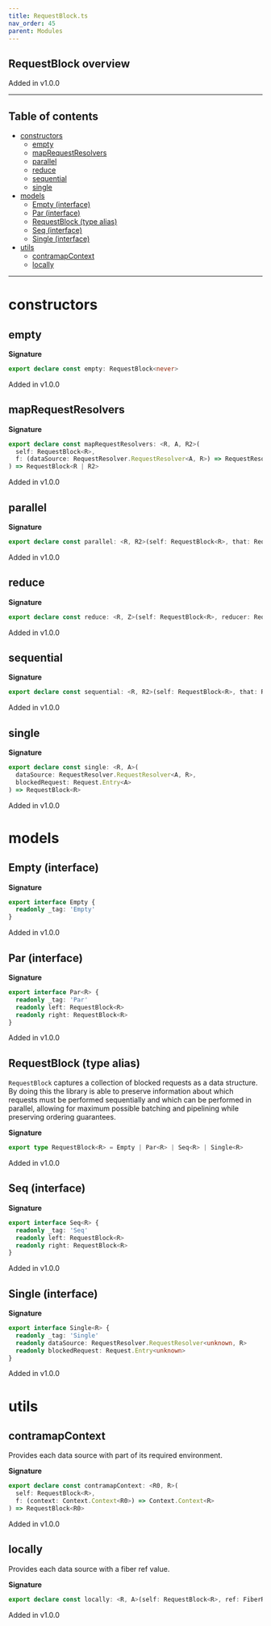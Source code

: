 ```yaml
---
title: RequestBlock.ts
nav_order: 45
parent: Modules
---
```


## RequestBlock overview

Added in v1.0.0

---

<h2 class="text-delta">Table of contents</h2>

- [constructors](#constructors)
  - [empty](#empty)
  - [mapRequestResolvers](#maprequestresolvers)
  - [parallel](#parallel)
  - [reduce](#reduce)
  - [sequential](#sequential)
  - [single](#single)
- [models](#models)
  - [Empty (interface)](#empty-interface)
  - [Par (interface)](#par-interface)
  - [RequestBlock (type alias)](#requestblock-type-alias)
  - [Seq (interface)](#seq-interface)
  - [Single (interface)](#single-interface)
- [utils](#utils)
  - [contramapContext](#contramapcontext)
  - [locally](#locally)

---

# constructors

## empty

**Signature**

```ts
export declare const empty: RequestBlock<never>
```

Added in v1.0.0

## mapRequestResolvers

**Signature**

```ts
export declare const mapRequestResolvers: <R, A, R2>(
  self: RequestBlock<R>,
  f: (dataSource: RequestResolver.RequestResolver<A, R>) => RequestResolver.RequestResolver<A, R2>
) => RequestBlock<R | R2>
```

Added in v1.0.0

## parallel

**Signature**

```ts
export declare const parallel: <R, R2>(self: RequestBlock<R>, that: RequestBlock<R2>) => RequestBlock<R | R2>
```

Added in v1.0.0

## reduce

**Signature**

```ts
export declare const reduce: <R, Z>(self: RequestBlock<R>, reducer: RequestBlock.Reducer<R, Z>) => Z
```

Added in v1.0.0

## sequential

**Signature**

```ts
export declare const sequential: <R, R2>(self: RequestBlock<R>, that: RequestBlock<R2>) => RequestBlock<R | R2>
```

Added in v1.0.0

## single

**Signature**

```ts
export declare const single: <R, A>(
  dataSource: RequestResolver.RequestResolver<A, R>,
  blockedRequest: Request.Entry<A>
) => RequestBlock<R>
```

Added in v1.0.0

# models

## Empty (interface)

**Signature**

```ts
export interface Empty {
  readonly _tag: 'Empty'
}
```

Added in v1.0.0

## Par (interface)

**Signature**

```ts
export interface Par<R> {
  readonly _tag: 'Par'
  readonly left: RequestBlock<R>
  readonly right: RequestBlock<R>
}
```

Added in v1.0.0

## RequestBlock (type alias)

`RequestBlock` captures a collection of blocked requests as a data
structure. By doing this the library is able to preserve information about
which requests must be performed sequentially and which can be performed in
parallel, allowing for maximum possible batching and pipelining while
preserving ordering guarantees.

**Signature**

```ts
export type RequestBlock<R> = Empty | Par<R> | Seq<R> | Single<R>
```

Added in v1.0.0

## Seq (interface)

**Signature**

```ts
export interface Seq<R> {
  readonly _tag: 'Seq'
  readonly left: RequestBlock<R>
  readonly right: RequestBlock<R>
}
```

Added in v1.0.0

## Single (interface)

**Signature**

```ts
export interface Single<R> {
  readonly _tag: 'Single'
  readonly dataSource: RequestResolver.RequestResolver<unknown, R>
  readonly blockedRequest: Request.Entry<unknown>
}
```

Added in v1.0.0

# utils

## contramapContext

Provides each data source with part of its required environment.

**Signature**

```ts
export declare const contramapContext: <R0, R>(
  self: RequestBlock<R>,
  f: (context: Context.Context<R0>) => Context.Context<R>
) => RequestBlock<R0>
```

Added in v1.0.0

## locally

Provides each data source with a fiber ref value.

**Signature**

```ts
export declare const locally: <R, A>(self: RequestBlock<R>, ref: FiberRef<A>, value: A) => RequestBlock<R>
```

Added in v1.0.0
